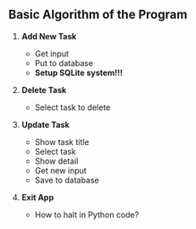 ## Basic Algorithm of the Program

1. **Add New Task**
   - Get input
   - Put to database
   - **Setup SQLite system!!!**
   
2. **Delete Task**
   - Select task to delete
   
3. **Update Task**
   - Show task title
   - Select task
   - Show detail
   - Get new input
   - Save to database
   
4. **Exit App**
   - How to halt in Python code?
